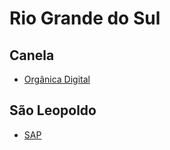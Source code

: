 # Rio Grande do Sul

## Canela
* [Orgânica Digital](http://www.organicadigital.com)

## São Leopoldo
* [SAP](http://go.sap.com/brazil/index.html)

